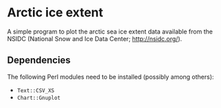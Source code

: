 # Arctic ice extent

A simple program to plot the arctic sea ice extent data available from the
NSIDC (National Snow and Ice Data Center; http://nsidc.org/).

## Dependencies

The following Perl modules need to be installed (possibly among others):

   - `Text::CSV_XS`
   - `Chart::Gnuplot`
